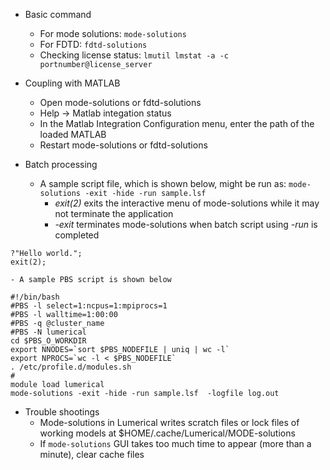 - Basic command
	- For mode solutions: `mode-solutions`
	- For FDTD: `fdtd-solutions`
	- Checking license status: `lmutil lmstat -a -c portnumber@license_server`

- Coupling with MATLAB
	- Open mode-solutions or fdtd-solutions
	- Help -> Matlab integation status
	- In the Matlab Integration Configuration menu, enter the path of the loaded MATLAB
	- Restart mode-solutions or fdtd-solutions

- Batch processing
	- A sample script file, which is shown below, might be run as: `mode-solutions -exit -hide -run sample.lsf`
		- *exit(2)* exits the interactive menu of mode-solutions while it may not terminate the application
		- *-exit* terminates mode-solutions when batch script using *-run* is completed
```
?"Hello world.";
exit(2);
```
	- A sample PBS script is shown below
```
#!/bin/bash
#PBS -l select=1:ncpus=1:mpiprocs=1
#PBS -l walltime=1:00:00
#PBS -q @cluster_name
#PBS -N lumerical
cd $PBS_O_WORKDIR  
export NNODES=`sort $PBS_NODEFILE | uniq | wc -l`
export NPROCS=`wc -l < $PBS_NODEFILE`
. /etc/profile.d/modules.sh
#
module load lumerical
mode-solutions -exit -hide -run sample.lsf  -logfile log.out
```

- Trouble shootings
	- Mode-solutions in Lumerical writes scratch files or lock files of working models at $HOME/.cache/Lumerical/MODE-solutions
	- If `mode-solutions` GUI takes too much time to appear (more than a minute), clear cache files
